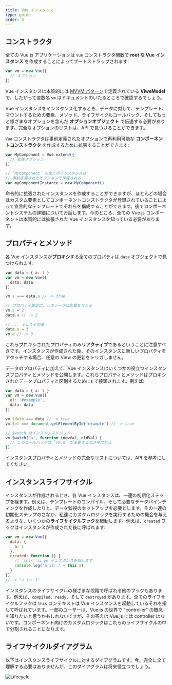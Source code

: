 ```yaml
---
title: Vue インスタンス
type: guide
order: 3
---
```


## コンストラクタ

全ての Vue.js アプリケーションは `Vue` コンストラクタ関数で **root な Vue インスタンス** を作成することによってブートストラップされます:

``` js
var vm = new Vue({
  // オプション
})
```

Vue インスタンスは本質的には [MVVM パターン](https://en.wikipedia.org/wiki/Model_View_ViewModel)で定義されている **ViweModel** で、したがって変数名 `vm` はドキュメントのいたるところで確認するでしょう。

Vue インスタンスをインスタンス化するとき、データに対して、テンプレート、マウントするための要素、メソッド、ライフサイクルコールバック、そしてもっと様ざまなオプションを含んだ **オプションオブジェクト** で伝達する必要があります。完全なオプションのリストは、API で見つけることができます。

`Vue` コンストラクタは事前定義されたオプションで再利用可能な **コンポーネントコンストラクタ** を作成するために拡張することができます:

``` js
var MyComponent = Vue.extend({
  // 拡張オプション
})

// `MyComponent` の全てのインスタンスは
// 事前定義されたオプションで作成される
var myComponentInstance = new MyComponent()
```

命令的に拡張されたインスタンスを作成することができますが、ほとんどの場合はカスタム要素としてコンポーネントコンストラクタが登録されていることによって宣言的なテンプレートでそれらを構成することができます。後でコンポーネントシステムの詳細についてお話します。今のところ、全ての Vue.js コンポーネントは本質的には拡張された Vue インスタンスを知っている必要があります。

## プロパティとメソッド

各 Vue インスタンスが**プロキシ**する全てのプロパティは `data` オブジェクトで見つけられます:

``` js
var data = { a: 1 }
var vm = new Vue({
  data: data
})

vm.a === data.a // -> true

// プロパティ設定は、元のデータに影響を与える 
vm.a = 2
data.a // -> 2

// ... そしてその逆
data.a = 3
vm.a // -> 3
```

これらプロキシされたプロパティのみ**リアクティブ**であるということに注意すべきです。インスタンスが作成された後、そのインスタンスに新しいプロパティをアタッチする場合、任意の View の更新をトリガしません。

データのプロパティに加えて、Vue インスタンスはいくつかの役立つインスタンスプロパティとメソッドを公開します。これらプロパティとメソッドはプロキシされたデータプロパティと区別するために`$` で接頭されます。例えば:

``` js
var data = { a: 1 }
var vm = new Vue({
  el: '#example',
  data: data
})

vm.$data === data // -> true
vm.$el === document.getElementById('example') // -> true

// $watch はインスタンスメソッド
vm.$watch('a', function (newVal, oldVal) {
  // このコールバックは `vm.a` が変更するとき呼ばれる
})
```

インスタンスプロパティとメソッドの完全なリストについては、API を参考にしてください。

## インスタンスライフサイクル

インスタンスが作成されるとき、各 Vue インスタンスは、一連の初期化ステップを経ます。例えば、テンプレートのコンパイル、そして必要なデータバインディングを作成したりと、データ監視のセットアップを必要とします。その一連の初期化ステップのさなか、私達にカスタムロジックを実行するための機会を与えるような、いくつかの**ライフサイクルフック**を起動します。例えば、`created` フックはインスタンスが作成された後に呼ばれます:

``` js
var vm = new Vue({
  data: {
    a: 1
  },
  created: function () {
    // `this` は vm インスタンスを指します
    console.log('a is: ' + this.a)
  }
})
// -> "a is: 1"
```

インスタンスのライフサイクルの様ざまな段階で呼ばれる他のフックもあります。例えば、`compiled`、`ready`、そして `destroyed` があります。全てのライフサイクルフックは `this` コンテキストは Vue インスタンスを起動しているそれを指して呼ばれています。一部のユーザーは、Vue.js の世界で "controller" の概念を知りたいと思うかもしれないですが、その答えは Vue.js には controller はないです。コンポーネント向けのカスタムロジックはこれらのライフサイクルの中で分割されることになります。

## ライフサイクルダイアグラム

以下はインスタンスライフサイクルに対するダイアグラムです。今、完全に全て理解する必要はありませんが、このダイアグラムは将来役立つでしょう。

![Lifecycle](/images/lifecycle.png)
